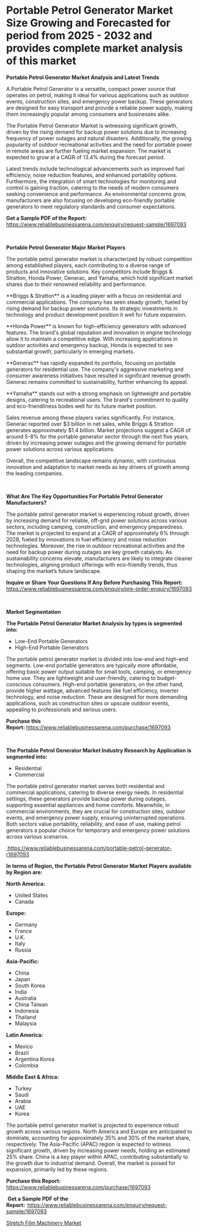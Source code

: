 <p><h1>Portable Petrol Generator Market Size Growing and Forecasted for period from 2025 - 2032 and provides complete market analysis of this market</h1></p><p><strong>Portable Petrol Generator Market Analysis and Latest Trends</strong></p>
<p><p>A Portable Petrol Generator is a versatile, compact power source that operates on petrol, making it ideal for various applications such as outdoor events, construction sites, and emergency power backup. These generators are designed for easy transport and provide a reliable power supply, making them increasingly popular among consumers and businesses alike.</p><p>The Portable Petrol Generator Market is witnessing significant growth, driven by the rising demand for backup power solutions due to increasing frequency of power outages and natural disasters. Additionally, the growing popularity of outdoor recreational activities and the need for portable power in remote areas are further fueling market expansion. The market is expected to grow at a CAGR of 13.4% during the forecast period. </p><p>Latest trends include technological advancements such as improved fuel efficiency, noise reduction features, and enhanced portability options. Furthermore, the integration of smart technologies for monitoring and control is gaining traction, catering to the needs of modern consumers seeking convenience and performance. As environmental concerns grow, manufacturers are also focusing on developing eco-friendly portable generators to meet regulatory standards and consumer expectations.</p></p>
<p><strong>Get a Sample PDF of the Report:&nbsp;</strong> <a href="https://www.reliablebusinessarena.com/enquiry/request-sample/1697093?utm_campaign=3286&utm_medium=2&utm_source=Github&utm_content=ia&utm_term=10042025&utm_id=portable-petrol-generator">https://www.reliablebusinessarena.com/enquiry/request-sample/1697093</a></p>
<p>&nbsp;</p>
<p><strong>Portable Petrol Generator Major Market Players</strong></p>
<p><p>The portable petrol generator market is characterized by robust competition among established players, each contributing to a diverse range of products and innovative solutions. Key competitors include Briggs & Stratton, Honda Power, Generac, and Yamaha, which hold significant market shares due to their renowned reliability and performance.</p><p>**Briggs & Stratton** is a leading player with a focus on residential and commercial applications. The company has seen steady growth, fueled by rising demand for backup power solutions. Its strategic investments in technology and product development position it well for future expansion.</p><p>**Honda Power** is known for high-efficiency generators with advanced features. The brand's global reputation and innovation in engine technology allow it to maintain a competitive edge. With increasing applications in outdoor activities and emergency backup, Honda is expected to see substantial growth, particularly in emerging markets.</p><p>**Generac** has rapidly expanded its portfolio, focusing on portable generators for residential use. The company's aggressive marketing and consumer awareness initiatives have resulted in significant revenue growth. Generac remains committed to sustainability, further enhancing its appeal.</p><p>**Yamaha** stands out with a strong emphasis on lightweight and portable designs, catering to recreational users. The brand's commitment to quality and eco-friendliness bodes well for its future market position.</p><p>Sales revenue among these players varies significantly. For instance, Generac reported over $3 billion in net sales, while Briggs & Stratton generates approximately $1.4 billion. Market projections suggest a CAGR of around 5-8% for the portable generator sector through the next five years, driven by increasing power outages and the growing demand for portable power solutions across various applications.</p><p>Overall, the competitive landscape remains dynamic, with continuous innovation and adaptation to market needs as key drivers of growth among the leading companies.</p></p>
<p>&nbsp;</p>
<p><strong>What Are The Key Opportunities For Portable Petrol Generator Manufacturers?</strong></p>
<p><p>The portable petrol generator market is experiencing robust growth, driven by increasing demand for reliable, off-grid power solutions across various sectors, including camping, construction, and emergency preparedness. The market is projected to expand at a CAGR of approximately 6% through 2028, fueled by innovations in fuel efficiency and noise reduction technologies. Moreover, the rise in outdoor recreational activities and the need for backup power during outages are key growth catalysts. As sustainability concerns elevate, manufacturers are likely to integrate cleaner technologies, aligning product offerings with eco-friendly trends, thus shaping the market’s future landscape.</p></p>
<p><strong>Inquire or Share Your Questions If Any Before Purchasing This Report:</strong> <a href="https://www.reliablebusinessarena.com/enquiry/pre-order-enquiry/1697093?utm_campaign=3286&utm_medium=2&utm_source=Github&utm_content=ia&utm_term=10042025&utm_id=portable-petrol-generator">https://www.reliablebusinessarena.com/enquiry/pre-order-enquiry/1697093</a></p>
<p>&nbsp;</p>
<p><strong>Market Segmentation</strong></p>
<p><strong>The Portable Petrol Generator Market Analysis by types is segmented into:</strong></p>
<p><ul><li>Low-End Portable Generators</li><li>High-End Portable Generators</li></ul></p>
<p><p>The portable petrol generator market is divided into low-end and high-end segments. Low-end portable generators are typically more affordable, offering basic power output suitable for small tools, camping, or emergency home use. They are lightweight and user-friendly, catering to budget-conscious consumers. High-end portable generators, on the other hand, provide higher wattage, advanced features like fuel efficiency, inverter technology, and noise reduction. These are designed for more demanding applications, such as construction sites or upscale outdoor events, appealing to professionals and serious users.</p></p>
<p><strong>Purchase this Report:&nbsp;</strong><a href="https://www.reliablebusinessarena.com/purchase/1697093?utm_campaign=3286&utm_medium=2&utm_source=Github&utm_content=ia&utm_term=10042025&utm_id=portable-petrol-generator">https://www.reliablebusinessarena.com/purchase/1697093</a></p>
<p>&nbsp;</p>
<p><strong>The Portable Petrol Generator Market Industry Research by Application is segmented into:</strong></p>
<p><ul><li>Residential</li><li>Commercial</li></ul></p>
<p><p>The portable petrol generator market serves both residential and commercial applications, catering to diverse energy needs. In residential settings, these generators provide backup power during outages, supporting essential appliances and home comforts. Meanwhile, in commercial environments, they are crucial for construction sites, outdoor events, and emergency power supply, ensuring uninterrupted operations. Both sectors value portability, reliability, and ease of use, making petrol generators a popular choice for temporary and emergency power solutions across various scenarios.</p></p>
<p><a href="https://www.reliablebusinessarena.com/portable-petrol-generator-r1697093?utm_campaign=3286&utm_medium=2&utm_source=Github&utm_content=ia&utm_term=10042025&utm_id=portable-petrol-generator">&nbsp;https://www.reliablebusinessarena.com/portable-petrol-generator-r1697093</a></p>
<p><strong>In terms of Region, the Portable Petrol Generator Market Players available by Region are:</strong></p>
<p>
    <p> <strong> North America: </strong>
        <ul>
            <li>United States</li>
            <li>Canada</li>
        </ul>
        </p> 
    <p> <strong> Europe: </strong>
        <ul>
            <li>Germany</li>
            <li>France</li>
            <li>U.K.</li>
            <li>Italy</li>
            <li>Russia</li>
        </ul>
        </p> 
    <p> <strong> Asia-Pacific: </strong>
        <ul>
            <li>China</li>
            <li>Japan</li>
            <li>South Korea</li>
            <li>India</li>
            <li>Australia</li>
            <li>China Taiwan</li>
            <li>Indonesia</li>
            <li>Thailand</li>
            <li>Malaysia</li>
        </ul>
        </p> 
    <p> <strong> Latin America: </strong>
        <ul>
            <li>Mexico</li>
            <li>Brazil</li>
            <li>Argentina Korea</li>
            <li>Colombia</li>
        </ul>
        </p> 
    <p> <strong> Middle East & Africa: </strong>
        <ul>
            <li>Turkey</li>
            <li>Saudi</li>
            <li>Arabia</li>
            <li>UAE</li>
            <li>Korea</li>
        </ul>
    </p>
    </p>
<p><p>The portable petrol generator market is projected to experience robust growth across various regions. North America and Europe are anticipated to dominate, accounting for approximately 35% and 30% of the market share, respectively. The Asia-Pacific (APAC) region is expected to witness significant growth, driven by increasing power needs, holding an estimated 25% share. China is a key player within APAC, contributing substantially to the growth due to industrial demand. Overall, the market is poised for expansion, primarily led by these regions.</p></p>
<p><strong>Purchase this Report: </strong><a href="https://www.reliablebusinessarena.com/purchase/1697093?utm_campaign=3286&utm_medium=2&utm_source=Github&utm_content=ia&utm_term=10042025&utm_id=portable-petrol-generator">https://www.reliablebusinessarena.com/purchase/1697093</a></p>
<p>&nbsp;<strong>Get a Sample PDF of the Report:&nbsp;&nbsp;</strong><a href="https://www.reliablebusinessarena.com/enquiry/request-sample/1697093?utm_campaign=3286&utm_medium=2&utm_source=Github&utm_content=ia&utm_term=10042025&utm_id=portable-petrol-generator">https://www.reliablebusinessarena.com/enquiry/request-sample/1697093</a></p>
<p><strong></strong></p>
<p><p><a href="https://github.com/biyajausenik/Market-Research-Report-List-1/blob/main/stretch-film-machinery-market.md?utm_campaign=3286&utm_medium=2&utm_source=Github&utm_content=ia&utm_term=10042025&utm_id=portable-petrol-generator">Stretch Film Machinery Market</a></p></p>